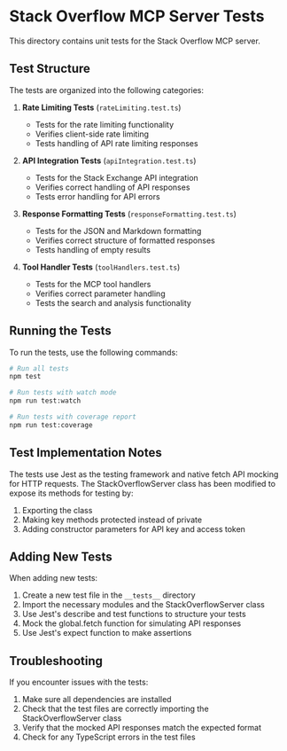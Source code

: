 # Stack Overflow MCP Server Tests

This directory contains unit tests for the Stack Overflow MCP server.

## Test Structure

The tests are organized into the following categories:

1. **Rate Limiting Tests** (`rateLimiting.test.ts`)
   - Tests for the rate limiting functionality
   - Verifies client-side rate limiting
   - Tests handling of API rate limiting responses

2. **API Integration Tests** (`apiIntegration.test.ts`)
   - Tests for the Stack Exchange API integration
   - Verifies correct handling of API responses
   - Tests error handling for API errors

3. **Response Formatting Tests** (`responseFormatting.test.ts`)
   - Tests for the JSON and Markdown formatting
   - Verifies correct structure of formatted responses
   - Tests handling of empty results

4. **Tool Handler Tests** (`toolHandlers.test.ts`)
   - Tests for the MCP tool handlers
   - Verifies correct parameter handling
   - Tests the search and analysis functionality

## Running the Tests

To run the tests, use the following commands:

```bash
# Run all tests
npm test

# Run tests with watch mode
npm run test:watch

# Run tests with coverage report
npm run test:coverage
```

## Test Implementation Notes

The tests use Jest as the testing framework and native fetch API mocking for HTTP requests. The StackOverflowServer class has been modified to expose its methods for testing by:

1. Exporting the class
2. Making key methods protected instead of private
3. Adding constructor parameters for API key and access token

## Adding New Tests

When adding new tests:

1. Create a new test file in the `__tests__` directory
2. Import the necessary modules and the StackOverflowServer class
3. Use Jest's describe and test functions to structure your tests
4. Mock the global.fetch function for simulating API responses
5. Use Jest's expect function to make assertions

## Troubleshooting

If you encounter issues with the tests:

1. Make sure all dependencies are installed
2. Check that the test files are correctly importing the StackOverflowServer class
3. Verify that the mocked API responses match the expected format
4. Check for any TypeScript errors in the test files 